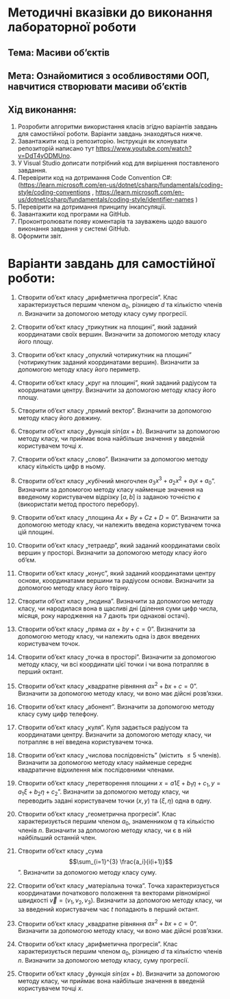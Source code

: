 # Методичні вказівки до виконання лабораторної роботи
## Тема: Масиви об’єктів
## Мета: Ознайомитися з особливостями ООП, навчитися створювати масиви об’єктів

## Хід виконання:
1.	Розробити алгоритми використання класів згідно варіантів завдань для самостійної роботи. Варіанти завдань знаходяться нижче.
2.	Завантажити код із репозиторію. Інструкція як клонувати репозиторій написано тут https://www.youtube.com/watch?v=DdT4yODMUno.
3.	У Visual Studio дописати потрібний код для вирішення поставленого завдання. 
4.	Перевірити код на дотримання Code Convention C#:
 (https://learn.microsoft.com/en-us/dotnet/csharp/fundamentals/coding-style/coding-conventions , https://learn.microsoft.com/en-us/dotnet/csharp/fundamentals/coding-style/identifier-names )
5.	Перевірити на дотримання принципу інкапсуляції.
6.	Завантажити код програми на GitHub.
7.	Проконтролювати появу коментарів та зауважень щодо вашого виконання завдання у системі GitHub.
8.	Оформити звіт.

   
# Варіанти завдань для самостійної роботи:

1. Створити об’єкт класу „арифметична прогресія”. Клас характеризується першим членом $a_0$, різницею $d$ та кількістю членів $n$. Визначити за допомогою методу класу суму прогресії.

2. Створити об’єкт класу „трикутник на площині”, який заданий координатами своїх вершин. Визначити за допомогою методу класу його площу.

3. Створити об’єкт класу „опуклий чотирикутник на площині” (чотирикутник заданий координатами вершин). Визначити за допомогою методу класу його периметр.

4. Створити об’єкт класу „круг на площині”, який заданий радіусом та координатами центру. Визначити за допомогою методу класу його площу.

5. Створити об’єкт класу „прямий вектор”. Визначити за допомогою методу класу його довжину.

6. Створити об’єкт класу „функція $sin(a x + b)$. Визначити за допомогою методу класу, чи приймає вона найбільше значення у введеній користувачем точці $x$.

7. Створити об’єкт класу „слово”. Визначити за допомогою методу класу кількість цифр в ньому.

8. Створити об’єкт класу „кубічний многочлен $a_3 x^3 + a_{2} x^2 + a_{1} x + a_{0}$”. Визначити за допомогою методу класу найменше значення на введеному користувачем відрізку $[a, b]$ із заданою точністю $\epsilon$ (використати метод простого перебору).

9. Створити об’єкт класу „площина $A x + B y + C z + D = 0$”. Визначити за допомогою методу класу, чи належить введена користувачем точка цій площині.

10. Створити об’єкт класу „тетраедр”, який заданий координатами своїх вершин у просторі. Визначити за допомогою методу класу його об’єм.

11. Створити об’єкт класу „конус”, який заданий координатами центру основи, координатами вершини та радіусом основи. Визначити за допомогою методу класу його твірну.

12. Створити об’єкт класу „людина”. Визначити за допомогою методу класу, чи народилася вона в щасливі дні (ділення суми цифр числа, місяця, року народження на 7 дають три однакові остачі).

13. Створити об’єкт класу „пряма $a x + b y + c = 0$”. Визначити за допомогою методу класу, чи належить одна із двох введених користувачем точок.

14. Створити об’єкт класу „точка в просторі”. Визначити за допомогою методу класу, чи всі координати цієї точки і чи вона потрапляє в перший октант.

15. Створити об’єкт класу „квадратне рівняння $a x^2 + b x + c = 0$”. Визначити за допомогою методу класу, чи воно має дійсні розв’язки.

16. Створити об’єкт класу „абонент”. Визначити за допомогою методу класу суму цифр телефону.

17. Створити об’єкт класу „куля”. Куля задається радіусом та координатами центру. Визначити за допомогою методу класу, чи потрапляє в неї введена користувачем точка.

18. Створити об’єкт класу „числова послідовність” (містить $\leq 5$ членів). Визначити за допомогою методу класу найменше середнє квадратичне відхилення між послідовними членами.

19. Створити об’єкт класу „перетворення площини $x = a{1} \xi + b_{1} \eta + c_{1}, y = a_{1} \xi + b_{2} \eta + c_{2}$”. Визначити за допомогою методу класу, чи переводить задані користувачем точки $(x, y)$ та $( \xi , \eta )$ одна в одну.

20. Створити об’єкт класу „геометрична прогресія”. Клас характеризується першим членом $a_0$, знаменником $q$ та кількістю членів $n$. Визначити за допомогою методу класу, чи є в ній найбільший останній член.

21. Створити об’єкт класу „сума $$\sum_{i=1}^{3} \frac{a_i}{i(i+1)}$$”. Визначити за допомогою методу класу суму.

22. Створити об’єкт класу „матеріальна точка”. Точка характеризується координатами початкового положення та векторами рівномірної швидкості $\vec{v} = (v_1, v_2, v_3)$. Визначити за допомогою методу класу, чи за введений користувачем час $t$ попадають в перший октант.

23. Створити об’єкт класу „квадратне рівняння $a x^2 + b x + c = 0$”. Визначити за допомогою методу класу, чи воно має дійсні розв’язки.

24. Створити об’єкт класу „арифметична прогресія”. Клас характеризується першим членом $a_0$, різницею $d$ та кількістю членів $n$. Визначити за допомогою методу класу, суму прогресії.

25. Створити об’єкт класу „функція $sin(a x + b)$. Визначити за допомогою методу класу, чи приймає вона найбільше значення в введеній користувачем точці $x$.
